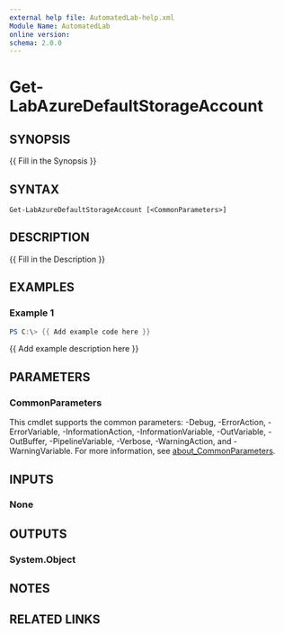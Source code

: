 ```yaml
---
external help file: AutomatedLab-help.xml
Module Name: AutomatedLab
online version:
schema: 2.0.0
---
```


# Get-LabAzureDefaultStorageAccount

## SYNOPSIS
{{ Fill in the Synopsis }}

## SYNTAX

```
Get-LabAzureDefaultStorageAccount [<CommonParameters>]
```

## DESCRIPTION
{{ Fill in the Description }}

## EXAMPLES

### Example 1
```powershell
PS C:\> {{ Add example code here }}
```

{{ Add example description here }}

## PARAMETERS

### CommonParameters
This cmdlet supports the common parameters: -Debug, -ErrorAction, -ErrorVariable, -InformationAction, -InformationVariable, -OutVariable, -OutBuffer, -PipelineVariable, -Verbose, -WarningAction, and -WarningVariable. For more information, see [about_CommonParameters](http://go.microsoft.com/fwlink/?LinkID=113216).

## INPUTS

### None

## OUTPUTS

### System.Object
## NOTES

## RELATED LINKS
